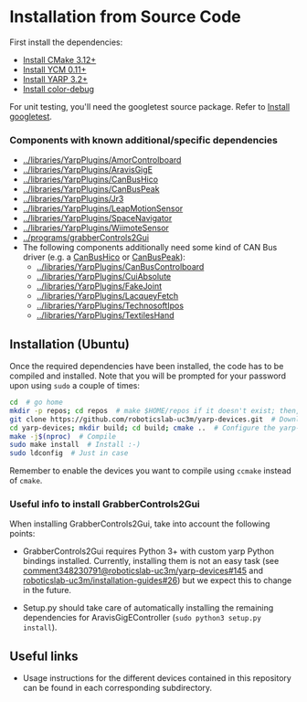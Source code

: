 # Installation from Source Code

First install the dependencies:
- [Install CMake 3.12+](https://github.com/roboticslab-uc3m/installation-guides/blob/master/install-cmake.md/)
- [Install YCM 0.11+](https://github.com/roboticslab-uc3m/installation-guides/blob/master/install-ycm.md/)
- [Install YARP 3.2+](https://github.com/roboticslab-uc3m/installation-guides/blob/master/install-yarp.md/)
- [Install color-debug](https://github.com/roboticslab-uc3m/color-debug)

For unit testing, you'll need the googletest source package. Refer to [Install googletest](https://github.com/roboticslab-uc3m/installation-guides/blob/master/install-googletest.md/).

### Components with known additional/specific dependencies

- [../libraries/YarpPlugins/AmorControlboard](../libraries/YarpPlugins/AmorControlboard#requirements)
- [../libraries/YarpPlugins/AravisGigE](../libraries/YarpPlugins/AravisGigE#requirements)
- [../libraries/YarpPlugins/CanBusHico](../libraries/YarpPlugins/CanBusHico#requirements)
- [../libraries/YarpPlugins/CanBusPeak](../libraries/YarpPlugins/CanBusPeak#requirements)
- [../libraries/YarpPlugins/Jr3](../libraries/YarpPlugins/Jr3#requirements)
- [../libraries/YarpPlugins/LeapMotionSensor](../libraries/YarpPlugins/LeapMotionSensor#requirements)
- [../libraries/YarpPlugins/SpaceNavigator](../libraries/YarpPlugins/SpaceNavigator#requirements)
- [../libraries/YarpPlugins/WiimoteSensor](../libraries/YarpPlugins/WiimoteSensor#requirements)
- [../programs/grabberControls2Gui](../programs/grabberControls2Gui#requirements)
- The following components additionally need some kind of CAN Bus driver (e.g. a [CanBusHico](../libraries/YarpPlugins/CanBusHico) or [CanBusPeak](../libraries/YarpPlugins/CanBusPeak)):
    - [../libraries/YarpPlugins/CanBusControlboard](../libraries/YarpPlugins/CanBusControlboard)
    - [../libraries/YarpPlugins/CuiAbsolute](../libraries/YarpPlugins/CuiAbsolute)
    - [../libraries/YarpPlugins/FakeJoint](../libraries/YarpPlugins/FakeJoint)
    - [../libraries/YarpPlugins/LacqueyFetch](../libraries/YarpPlugins/LacqueyFetch)
    - [../libraries/YarpPlugins/TechnosoftIpos](../libraries/YarpPlugins/TechnosoftIpos)
    - [../libraries/YarpPlugins/TextilesHand](../libraries/YarpPlugins/TextilesHand)


## Installation (Ubuntu)

Once the required dependencies have been installed, the code has to be compiled and installed. Note that you will be prompted for your password upon using `sudo` a couple of times:

```bash
cd  # go home
mkdir -p repos; cd repos  # make $HOME/repos if it doesn't exist; then, enter it
git clone https://github.com/roboticslab-uc3m/yarp-devices.git  # Download yarp-devices software from the repository
cd yarp-devices; mkdir build; cd build; cmake ..  # Configure the yarp-devices software
make -j$(nproc)  # Compile
sudo make install  # Install :-)
sudo ldconfig  # Just in case
```

Remember to enable the devices you want to compile using `ccmake` instead of `cmake`.

### Useful info to install GrabberControls2Gui

When installing GrabberControls2Gui, take into account the following points:

* GrabberControls2Gui requires Python 3+ with custom yarp Python bindings installed. Currently, installing them is not an easy task (see [comment348230791@roboticslab-uc3m/yarp-devices#145](https://github.com/roboticslab-uc3m/yarp-devices/issues/145#issuecomment-348230791) and [roboticslab-uc3m/installation-guides#26](https://github.com/roboticslab-uc3m/installation-guides/issues/26)) but we expect this to change in the future.

* Setup.py should take care of automatically installing the remaining dependencies for AravisGigEController (`sudo python3 setup.py install`).

## Useful links

* Usage instructions for the different devices contained in this repository can be found in each corresponding subdirectory.
